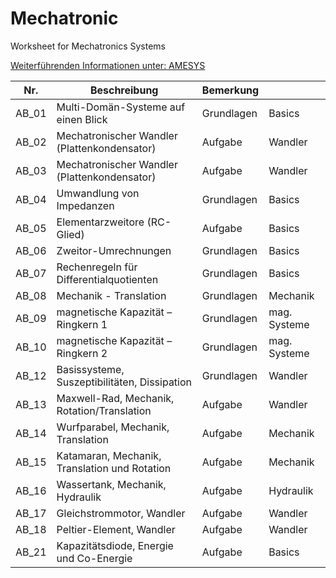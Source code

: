# Mechatronic
Worksheet for Mechatronics Systems

[Weiterführenden Informationen unter: AMESYS](https://www.amesys.de)

|Nr.  |Beschreibung   |Bemerkung   |   |
|---|---|---|---|
|AB_01|Multi-Domän-Systeme auf einen Blick             |Grundlagen  |Basics    |
|AB_02|Mechatronischer Wandler (Plattenkondensator)    |Aufgabe     |Wandler   |
|AB_03|Mechatronischer Wandler (Plattenkondensator)	   |Aufgabe 	|Wandler   |
|AB_04|Umwandlung von Impedanzen	                   |Grundlagen	|Basics    |
|AB_05|Elementarzweitore (RC-Glied)					   |Aufgabe 	|Basics    |
|AB_06|Zweitor-Umrechnungen							   |Grundlagen	|Basics    |
|AB_07|Rechenregeln für Differentialquotienten		   |Grundlagen	|Basics    |
|AB_08|Mechanik - Translation						   |Grundlagen	|Mechanik  |
|AB_09|magnetische Kapazität – Ringkern 1			   |Grundlagen	|mag. Systeme|
|AB_10|magnetische Kapazität – Ringkern 2			   |Grundlagen	|mag. Systeme|
|AB_12|Basissysteme, Suszeptibilitäten, Dissipation	   |Grundlagen	|Wandler   |
|AB_13|Maxwell-Rad, Mechanik, Rotation/Translation	   |Aufgabe	    |Wandler   |
|AB_14|Wurfparabel, Mechanik, Translation	           |Aufgabe  	|Mechanik  |
|AB_15|Katamaran, Mechanik, Translation und Rotation   |Aufgabe  	|Mechanik  |
|AB_16|Wassertank, Mechanik, Hydraulik                 |Aufgabe  	|Hydraulik |
|AB_17|Gleichstrommotor, Wandler                       |Aufgabe	    |Wandler   |
|AB_18|Peltier-Element, Wandler                        |Aufgabe	    |Wandler   |
|AB_21|Kapazitätsdiode, Energie und Co-Energie         |Aufgabe	    |Basics    |
 